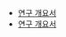 - [연구 개요서](https://docs.google.com/document/d/1LOSQt1DLxhVtk0vL4mMlEnytTgJCCMLlE1sX0EpzEU0/edit?tab=t.0)
- [연구 개요서](https://docs.google.com/document/d/1LOSQt1DLxhVtk0vL4mMlEnytTgJCCMLlE1sX0EpzEU0/edit?tab=t.0)

